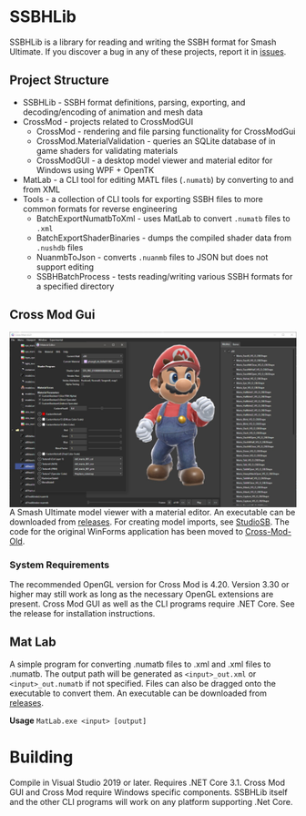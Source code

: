 # SSBHLib
SSBHLib is a library for reading and writing the SSBH format for Smash Ultimate. If you discover a bug in any of these projects, report it in
[issues](https://github.com/Ploaj/CrossMod/issues).

## Project Structure 
- SSBHLib - SSBH format definitions, parsing, exporting, and decoding/encoding of animation and mesh data
- CrossMod - projects related to CrossModGUI
    - CrossMod - rendering and file parsing functionality for CrossModGui
    - CrossMod.MaterialValidation - queries an SQLite database of in game shaders for validating materials
    - CrossModGUI - a desktop model viewer and material editor for Windows using WPF + OpenTK
- MatLab - a CLI tool for editing MATL files (`.numatb`) by converting to and from XML
- Tools - a collection of CLI tools for exporting SSBH files to more common formats for reverse engineering
    - BatchExportNumatbToXml - uses MatLab to convert `.numatb` files to `.xml`
    - BatchExportShaderBinaries - dumps the compiled shader data from `.nushdb` files
    - NuanmbToJson - converts `.nuanmb` files to JSON but does not support editing
    - SSBHBatchProcess - tests reading/writing various SSBH formats for a specified directory

## Cross Mod Gui
<img src="https://github.com/Ploaj/SSBHLib/blob/master/CrossModApp.jpg" align="top" height="auto" width="auto"><br>
A Smash Ultimate model viewer with a material editor. An executable can be downloaded from [releases](https://github.com/Ploaj/SSBHLib/releases). For creating model imports, see [StudioSB](https://github.com/Ploaj/StudioSB). The code for the original WinForms application has been moved to [Cross-Mod-Old](https://github.com/Ploaj/SSBHLib/tree/cross-mod-old). 

### System Requirements
The recommended OpenGL version for Cross Mod is 4.20. Version 3.30 or higher may still work as long as the necessary OpenGL extensions are present. Cross Mod GUI as well as the CLI programs require .NET Core. See the release for installation instructions.

## Mat Lab
A simple program for converting .numatb files to .xml and .xml files to .numatb. The output path will be generated as `<input>_out.xml` or `<input>_out.numatb` if not specified. Files can also be dragged onto the executable to convert them. An executable can be downloaded from [releases](https://github.com/Ploaj/SSBHLib/releases).

**Usage**
`MatLab.exe <input> [output]`  

# Building
Compile in Visual Studio 2019 or later. Requires .NET Core 3.1. Cross Mod GUI and Cross Mod require Windows specific components.
SSBHLib itself and the other CLI programs will work on any platform supporting .Net Core. 
